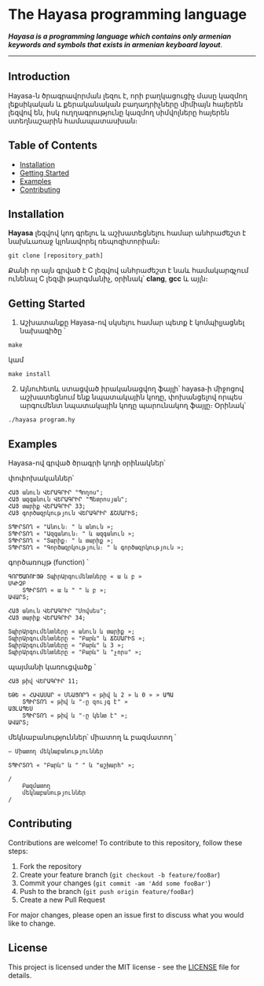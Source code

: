 # The Hayasa programming language

***Hayasa is a programming language which contains only armenian keywords and symbols that exists in armenian keyboard layout***.

---

## Introduction

Hayasa-ն ծրագրավորման լեզու է, որի բաղկացուցիչ մասը կազմող լեքսիկական և քերականական բաղադրիչները միմիայն հայերեն լեզվով են, իսկ ուղղագրությունը կազմող սիմվոլները հայերեն ստեղնաշարին համապատասխան։

## Table of Contents

- [Installation](#installation)
- [Getting Started](#getting-started)
- [Examples](#examples)
- [Contributing](#contributing)

## Installation

**Hayasa** լեզվով կոդ գրելու և աշխատեցնելու համար անհրաժեշտ է նախևառաջ կլոնավորել ռեպոզիտորիան։

```
git clone [repository_path]
```

Քանի    որ այն գրված է C լեզվով անհրաժեշտ է նաև համակարգչում ունենալ C լեզվի թարգմանիչ, օրինակ՝ **clang**, **gcc** և այլն։

## Getting Started

1. Աշխատանքը Hayasa-ով սկսելու համար պետք է կոմպիլյացնել նախագիծը ՝
```
make
```
կամ
```
make install
```

2. Այնուհետև ստացված իրականացվող ֆայլի՝ hayasa֊ի միջոցով աշխատեցնում ենք նպատակային կոդը, փոխանցելով որպես արգումենտ նպատակային կոդը պարունակող ֆայլը։ Օրինակ՝

```
./hayasa program.hy
```

## Examples

Hayasa-ով գրված ծրագրի կոդի օրինակներ՝

փոփոխականներ՝
```
ՀԱՅ անուն ՎԵՐԱԳՐԻՐ "Պողոս";
ՀԱՅ ազգանուն ՎԵՐԱԳՐԻՐ "Պետրոսյան";
ՀԱՅ տարիք ՎԵՐԱԳՐԻՐ 33;
ՀԱՅ գործազրկություն ՎԵՐԱԳՐԻՐ ՃՇՄԱՐԻՏ;

ՏՊԻՐՏՈՂ « "Անուն։ " և անուն »;
ՏՊԻՐՏՈՂ « "Ազգանուն։ " և ազգանուն »;
ՏՊԻՐՏՈՂ « "Տարիք։ " և տարիք »;
ՏՊԻՐՏՈՂ « "Գործազրկություն։ " և գործազրկություն »;
```
գործառույթ (function) ՝
```
ԳՈՐԾԱՌՈՒՅԹ ՏպիրԱրգումենտները « ա և բ »
ՍԿԻԶԲ
	ՏՊԻՐՏՈՂ « ա և " " և բ »;
ԱՎԱՐՏ;

ՀԱՅ անուն ՎԵՐԱԳՐԻՐ "Մովսես";
ՀԱՅ տարիք ՎԵՐԱԳՐԻՐ 34;

ՏպիրԱրգումենտները « անուն և տարիք »;
ՏպիրԱրգումենտները « "Բարև" և ՃՇՄԱՐԻՏ »;
ՏպիրԱրգումենտները « "Բարև" և 3 »;
ՏպիրԱրգումենտները « "Բարև" և "չորս" »;
```
պայմանի կառուցվածք ՝
```
ՀԱՅ թիվ ՎԵՐԱԳՐԻՐ 11;

ԵԹԵ « ՀԱՎԱՍԱՐ « ՄՆԱՑՈՐԴ « թիվ և 2 » և 0 » » ԱՊԱ
	ՏՊԻՐՏՈՂ « թիվ և "֊ը զույգ է" »
ԱՅԼԱՊԵՍ
	ՏՊԻՐՏՈՂ « թիվ և "֊ը կենտ է" »;
ԱՎԱՐՏ;
```
մեկնաբանություններ՝ միատող և բազմատող ՝
```
― Միատող մեկնաբանություններ

ՏՊԻՐՏՈՂ « "Բարև" և " " և "աշխարհ" »;

/
	Բազմատող
	մեկնաբանություններ
/
```

## Contributing

Contributions are welcome! To contribute to this repository, follow these steps:

1. Fork the repository
2. Create your feature branch (`git checkout -b feature/fooBar`)
3. Commit your changes (`git commit -am 'Add some fooBar'`)
4. Push to the branch (`git push origin feature/fooBar`)
5. Create a new Pull Request

For major changes, please open an issue first to discuss what you would like to change.

## License

This project is licensed under the MIT license - see the [LICENSE](LICENSE) file for details.
